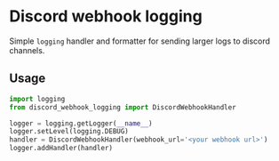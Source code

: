 # Discord webhook logging
Simple `logging` handler and formatter for sending larger logs to discord channels.

## Usage
```python
import logging
from discord_webhook_logging import DiscordWebhookHandler

logger = logging.getLogger(__name__)
logger.setLevel(logging.DEBUG)
handler = DiscordWebhookHandler(webhook_url='<your webhook url>')
logger.addHandler(handler)
```